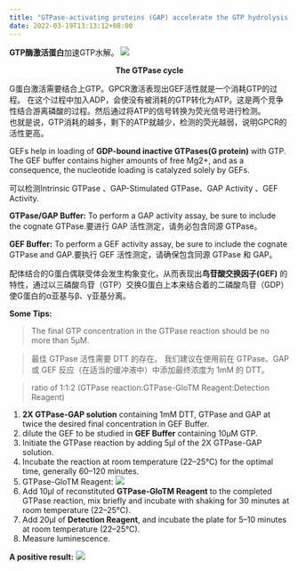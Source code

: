 ```yaml
---
title: "GTPase-activating proteins (GAP) accelerate the GTP hydrolysis mediated by GTPases"
date: 2022-03-19T13:13:12+08:00
---
```


**GTP酶激活蛋白**加速GTP水解。
![](https://gitee.com/Serenata/picture/raw/master/images/20220322215525.png)
**<center>The GTPase cycle</center>**


G蛋白激活需要结合上GTP。GPCR激活表现出GEF活性就是一个消耗GTP的过程。
在这个过程中加入ADP，会使没有被消耗的GTP转化为ATP。这是两个竞争性结合游离磷酸的过程。然后通过将ATP的信号转换为荧光信号进行检测。       
也就是说，GTP消耗的越多，剩下的ATP就越少，检测的荧光越弱，说明GPCR的活性更高。    

GEFs help in loading of **GDP-bound inactive GTPases(G protein)** with GTP. The GEF buffer contains higher amounts of free Mg2+, and as a consequence, the nucleotide loading is catalyzed solely by GEFs.


可以检测Intrinsic GTPase 、GAP-Stimulated GTPase、GAP Activity 、GEF Activity.


**GTPase/GAP Buffer:** To perform a GAP activity assay, be sure to include the cognate GTPase.要进行 GAP 活性测定，请务必包含同源 GTPase。

**GEF Buffer:** To perform a GEF activity assay, be sure to include the cognate GTPase and GAP.要执行 GEF 活性测定，请确保包含同源 GTPase 和 GAP。

配体结合的G蛋白偶联受体会发生构象变化，从而表现出**鸟苷酸交换因子(GEF)** 的特性，通过以三磷酸鸟苷（GTP）交换G蛋白上本来结合着的二磷酸鸟苷（GDP）使G蛋白的α亚基与β、γ亚基分离。

**Some Tips:**

> The final GTP concentration in the GTPase reaction should be no more than 5μM.

> 最佳 GTPase 活性需要 DTT 的存在。 我们建议在使用前在 GTPase、GAP 或 GEF 反应（在适当的缓冲液中）中添加最终浓度为 1mM 的 DTT。

> ratio of 1:1:2 (GTPase reaction:GTPase-GloTM Reagent:Detection Reagent) 


1. **2X GTPase-GAP solution** containing 1mM DTT, GTPase and GAP at twice the desired final concentration in GEF Buffer.
1. dilute the GEF to be studied in **GEF Buffer** containing 10μM GTP.
1. Initiate the GTPase reaction by adding 5μl of the 2X GTPase-GAP solution.
1. Incubate the reaction at room temperature (22–25°C) for the optimal time, generally 60–120 minutes.
1. GTPase-GloTM Reagent: ![](https://gitee.com/Serenata/picture/raw/master/images/20220322223619.png)
1. Add 10μl of reconstituted **GTPase-GloTM Reagent** to the completed GTPase reaction, mix briefly and incubate with shaking for 30 minutes at room temperature (22–25°C).
1. Add 20μl of **Detection Reagent**, and incubate the plate for 5–10 minutes at room temperature (22–25°C).
1. Measure luminescence.

**A positive result:**
![](https://gitee.com/Serenata/picture/raw/master/images/20220322224652.png)